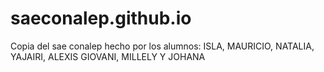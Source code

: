# saeconalep.github.io
Copia del sae conalep hecho por los alumnos: ISLA, MAURICIO, NATALIA, YAJAIRI, ALEXIS GIOVANI, MILLELY Y JOHANA
